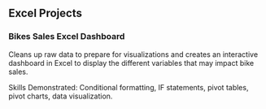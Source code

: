 ## Excel Projects

### Bikes Sales Excel Dashboard
Cleans up raw data to prepare for visualizations and creates an interactive dashboard in Excel to display the different variables that may impact bike sales.

Skills Demonstrated: Conditional formatting, IF statements, pivot tables, pivot charts, data visualization. 
